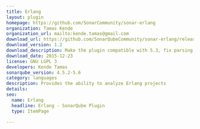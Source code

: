```yaml
---
title: Erlang
layout: plugin
homepage: https://github.com/SonarCommunity/sonar-erlang
organization: Tamas Kende
organization_url: mailto:kende.tamas@gmail.com
download_url: https://github.com/SonarQubeCommunity/sonar-erlang/releases/download/1.2/sonar-erlang-plugin.jar
download_version: 1.2
download_description: Make the plugin compatible with 5.3, fix parsing error.
download_date: 2015-12-23
license: GNU LGPL 3
developers: Kende Tamas
sonarqube_version: 4.5.2-5.6
category: languages
description: Provides the ability to analyze Erlang projects
details: 
seo: 
  name: Erlang
  headline: Erlang - SonarQube Plugin
  type: ItemPage

---
```

